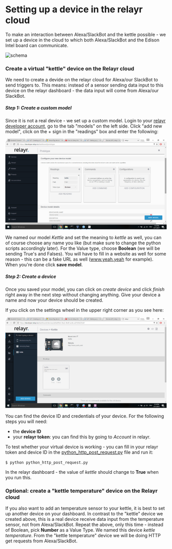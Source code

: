 # Setting up a device in the relayr cloud

To make an interaction between Alexa/SlackBot and the kettle possible - we set up a device in the cloud to which both Alexa/SlackBot and the Edison Intel board can communicate. 



![schema](assets/cloud.png)



### Create a virtual "kettle" device on the Relayr cloud

We need to create a devide on the relayr cloud for Alexa/our SlackBot to send triggers to. This means: instead of a sensor sending data input to this device on the relayr dashboard - the data input will come from Alexa/our SlackBot. 

##### Step 1: Create a custom model

Since it is not a real device - we set up a custom model. Login to your [relayr developer account](https://developer.relayr.io), go to the tab "models" on the left side. Click "add new model", click on the + sign in the "readings" box and enter the following:

![screenshot](assets/new_model_relayr.png)

We named our model _Kettle_ and set the meaning to _kettle_ as well, you can of course choose any name you like (but make sure to change the python scripts accordingly later). For the Value type, choose **Boolean** (we will be sending True's and Falses). You will have to fill in a website as well for some reason - this can be a fake URL as well (www.yeah.yeah for example). When you're done click **save model**.

##### Step 2: Create a device

Once you saved your model, you can click on _create device_ and click _finish_ right away in the next step without changing anything. Give your device a name and now your device should be created.

If you click on the settings wheel in the upper right corner as you see here:

![screenshot2](assets/kettle_device_relayr.png)

You can find the device ID and credentials of your device. For the following steps you will need:

* the **device ID**
* your **relayr token**: you can find this by going to _Account_ in relayr.

To test whether your virtual device is working - you can fill in your relayr token and device ID in the [python_http_post_request.py](https://github.com/Emelieh21/brand-new-kettle-hack/blob/master/python-scripts/python_http_post_request.py) file and run it:

`$ python python_http_post_request.py`

In the relayr dashboard - the value of _kettle_ should change to **True** when you run this.

### Optional: create a "kettle temperature" device on the Relayr cloud

If you also want to add an temperature sensor to your kettle, it is best to set up another device on your dashboard. In contrast to the "kettle" device we created above, this is a real device receive data input from the temperature sensor, not from Alexa/SlackBot. Repeat the above, only this time - instead of Boolean, pick **Number** as a Value Type. We named this device _kettle temperature_. From the "kettle temperature" device we will be doing HTTP get requests from Alexa/SlackBot.

